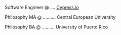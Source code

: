 Software Engineer @ .... [Cypress.io](https://cypress.io)

Philosophy MA @ .......... Central European University

Philosophy BA @ .......... University of Puerto Rico
